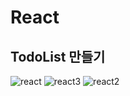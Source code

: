 # React 

## TodoList 만들기

![react](https://user-images.githubusercontent.com/108254297/202326613-e3f1eb35-4d34-4f51-bedd-1caca6f43dd7.png)
![react3](https://user-images.githubusercontent.com/108254297/202326619-2c0426be-19d2-4e96-ad8a-792dc4abf5b5.png)
![react2](https://user-images.githubusercontent.com/108254297/202326620-176c5f0b-98e0-4902-a33c-b738d9cc7ed3.png)
